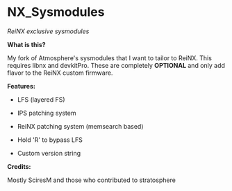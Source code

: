 # NX_Sysmodules

*ReiNX exclusive sysmodules*

**What is this?**

My fork of Atmosphere's sysmodules that I want to tailor to ReiNX. This requires libnx and devkitPro. These are completely **OPTIONAL** and only add flavor to the ReiNX custom firmware.

**Features:**

* LFS (layered FS)

* IPS patching system

* ReiNX patching system (memsearch based)

* Hold 'R' to bypass LFS

* Custom version string

**Credits:**
 
 Mostly SciresM and those who contributed to stratosphere
